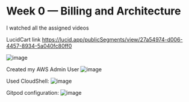 # Week 0 — Billing and Architecture

I watched all the assigned videos


LucidCart link
https://lucid.app/publicSegments/view/27a54974-d006-4457-8934-5a040fc80ff0

![image](https://user-images.githubusercontent.com/10476765/221272193-59dbfd6a-1b92-49a4-b551-3d5fb7edbe1b.png)

Created my AWS Admin User
![image](https://user-images.githubusercontent.com/10476765/221623307-88b15b4c-a56f-43b0-a161-39f98645516d.png)

Used CloudShell:
![image](https://user-images.githubusercontent.com/10476765/221629024-e331b58a-676f-4a06-b67a-e5d69fa372b4.png)

Gitpod configuration:
![image](https://user-images.githubusercontent.com/10476765/221630780-288f049e-f89e-43be-acfc-6183f3746a18.png)

